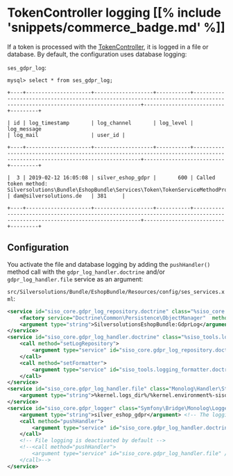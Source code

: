 # TokenController logging [[% include 'snippets/commerce_badge.md' %]]

If a token is processed with the [TokenController](../user_management/token/tokencontroller.md),
it is logged in a file or database. By default, the configuration uses database logging:

`ses_gdpr_log`:

``` 
mysql> select * from ses_gdpr_log;

+----+---------------------+-------------------+-----------+---------------------------------------------------------------------------------------------------------------------------+--------------------------+---------+

| id | log_timestamp       | log_channel       | log_level | log_message                                                                                                               | log_mail                 | user_id |

+----+---------------------+-------------------+-----------+---------------------------------------------------------------------------------------------------------------------------+--------------------------+---------+

|  3 | 2019-02-12 16:05:08 | silver_eshop_gdpr |       600 | Called token method: Silversolutions\Bundle\EshopBundle\Services\Token\TokenServiceMethodProcessorService::enableEzUser() | dam@silversolutions.de   | 381     |

+----+---------------------+-------------------+-----------+---------------------------------------------------------------------------------------------------------------------------+--------------------------+---------+
```

## Configuration

You activate the file and database logging by adding the `pushHandler()` method call with the `gdpr_log_handler.doctrine` and/or `gdpr_log_handler.file` service as an argument:

`src/Silversolutions/Bundle/EshopBundle/Resources/config/ses_services.xml`:

``` xml
<service id="siso_core.gdpr_log_repository.doctrine" class="%siso_core.gdpr_log_repository.doctrine.class%">
    <factory service="Doctrine\Common\Persistence\ObjectManager"  method="getRepository" />
    <argument type="string">SilversolutionsEshopBundle:GdprLog</argument>
</service>
<service id="siso_core.gdpr_log_handler.doctrine" class="%siso_tools.logging_handler.doctrine.class%">
    <call method="setLogRepository">
        <argument type="service" id="siso_core.gdpr_log_repository.doctrine" />
    </call>
    <call method="setFormatter">
        <argument type="service" id="siso_tools.logging_formatter.doctrine"/>
    </call>
</service>
<service id="siso_core.gdpr_log_handler.file" class="Monolog\Handler\StreamHandler">
    <argument type="string">%kernel.logs_dir%/%kernel.environment%-siso.eshop.gdpr.log</argument>
</service>
<service id="siso_core.gdpr_logger" class="Symfony\Bridge\Monolog\Logger">
    <argument type="string">silver_eshop_gdpr</argument> <!-- The logging channel -->
    <call method="pushHandler">
        <argument type="service" id="siso_core.gdpr_log_handler.doctrine" />
    </call>
    <!-- File logging is deactivated by default -->
    <!--<call method="pushHandler">
        <argument type="service" id="siso_core.gdpr_log_handler.file" />
    </call>-->
</service>
```
